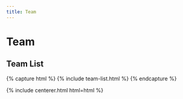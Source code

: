 ```yaml
---
title: Team
---
```


# <i class="fas fa-users"></i>Team

## Team List

<!--A _team list_ component, to sort and group all of the members on your team automatically.
Can be used on any page, but assumes its content from `/_members`.
Uses the _portrait_ component.-->

<!--All team members, sorted alphabetically by file name:-->

{% capture html %}
{% include team-list.html %}
{% endcapture %}

{% include centerer.html html=html %}

<!--
Team members filtered and sorted by role:

{% capture html %}
{% include team-list.html role="pi" %}
{% include team-list.html role="phd" %}
{% include team-list.html role="programmer" %}
{% endcapture %}

{% include centerer.html html=html %}

Team members filtered and sorted by group:

{% capture html %}
{% include team-list.html group="current" %}
{% include team-list.html group="" %}
{% include team-list.html group="alum" %}
{% endcapture %}

{% include centerer.html html=html %}

Team members in a specific order and in a mini size:

{% capture html %}
{% include team-list.html order="team-order" mini=true %}
{% endcapture %}

{% include centerer.html html=html %}
-->